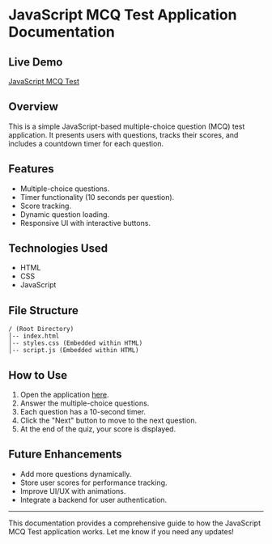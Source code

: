 # JavaScript MCQ Test Application Documentation

## Live Demo
[JavaScript MCQ Test](https://mcq-app-hchv.vercel.app/)

## Overview
This is a simple JavaScript-based multiple-choice question (MCQ) test application. It presents users with questions, tracks their scores, and includes a countdown timer for each question.

## Features
- Multiple-choice questions.
- Timer functionality (10 seconds per question).
- Score tracking.
- Dynamic question loading.
- Responsive UI with interactive buttons.

## Technologies Used
- HTML
- CSS
- JavaScript

## File Structure
```
/ (Root Directory)
│-- index.html
│-- styles.css (Embedded within HTML)
│-- script.js (Embedded within HTML)
```

## How to Use
1. Open the application [here](https://mcq-app-hchv.vercel.app/).
2. Answer the multiple-choice questions.
3. Each question has a 10-second timer.
4. Click the "Next" button to move to the next question.
5. At the end of the quiz, your score is displayed.

## Future Enhancements
- Add more questions dynamically.
- Store user scores for performance tracking.
- Improve UI/UX with animations.
- Integrate a backend for user authentication.

---
This documentation provides a comprehensive guide to how the JavaScript MCQ Test application works. Let me know if you need any updates!

